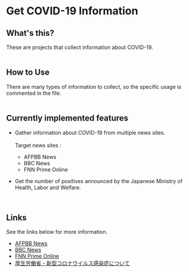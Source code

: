 # Get COVID-19 Information

## What's this?

These are projects that collect information about COVID-19.<br>
<br>

## How to Use

There are many types of information to collect, so the specific usage is commented in the file.<br>
<br>

## Currently implemented features
- Gather information about COVID-19 from multiple news sites.<br><br>
  Target news sites :
  - AFPBB News
  - BBC News
  - FNN Prime Online<br>
  
- Get the number of positives announced by the Japanese Ministry of Health, Labor and Welfare.<br>

<br>

## Links

See the links below for more information.<br>
- [AFPBB News](https://www.afpbb.com/)
- [BBC News](https://www.bbc.com/japanese/52137815)
- [FNN Prime Online](https://www.fnn.jp/)
- [厚生労働省・新型コロナウイルス感染症について](https://www.mhlw.go.jp/stf/covid-19/kokunainohasseijoukyou.html)

